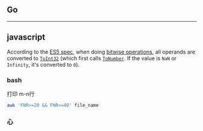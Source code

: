 ## Go



---

## javascript

According to the [ES5 spec](http://es5.github.com/), when doing [bitwise operations](http://es5.github.com/#x11.10), all operands are converted to [`ToInt32`](http://es5.github.com/#x9.5) (which first calls [`ToNumber`](http://es5.github.com/#x9.3). If the value is `NaN` or `Infinity`, it's converted to `0`).





### bash

打印 m-n行

```sh
awk 'FNR>=20 && FNR<=40' file_name
```





### 心

